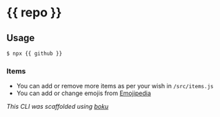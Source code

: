 # {{ repo }}


## Usage

```sh
$ npx {{ github }}
```

### Items

* You can add or remove more items as per your wish in `/src/items.js`
* You can add or change emojis from [Emojipedia](https://emojipedia.org)

*This CLI was scaffolded using [boku](https://github.com/anshumanv/boku)*
